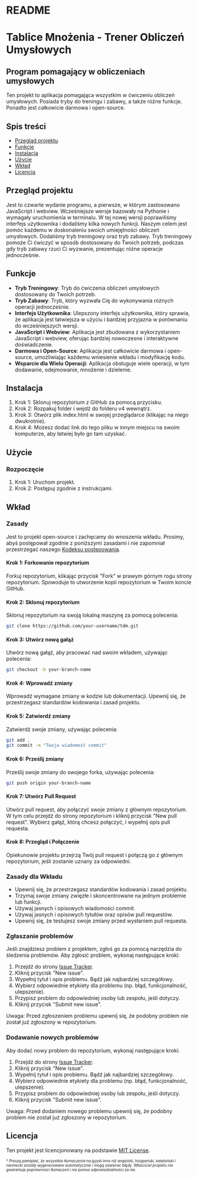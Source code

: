 # README

Tablice Mnożenia - Trener Obliczeń Umysłowych
================

Program pomagający w obliczeniach umysłowych
-------------------

Ten projekt to aplikacja pomagająca wszystkim w ćwiczeniu obliczeń umysłowych. Posiada tryby do treningu i zabawy, a także różne funkcje. Ponadto jest całkowicie darmowa i open-source.

Spis treści
-----------------

* [Przegląd projektu](#przegląd-projektu)
* [Funkcje](#funkcje)
* [Instalacja](#instalacja)
* [Użycie](#użycie)
* [Wkład](#wkład)
* [Licencja](#licencja)

Przegląd projektu
----------------

Jest to czwarte wydanie programu, a pierwsze, w którym zastosowano JavaScript i webview. Wcześniejsze wersje bazowały na Pythonie i wymagały uruchomienia w terminalu. W tej nowej wersji poprawiliśmy interfejs użytkownika i dodaliśmy kilka nowych funkcji. Naszym celem jest pomóc każdemu w doskonaleniu swoich umiejętności obliczeń umysłowych. Dodaliśmy tryb treningowy oraz tryb zabawy. Tryb treningowy pomoże Ci ćwiczyć w sposób dostosowany do Twoich potrzeb, podczas gdy tryb zabawy rzuci Ci wyzwanie, prezentując różne operacje jednocześnie.

Funkcje
--------
* **Tryb Treningowy**: Tryb do ćwiczenia obliczeń umysłowych dostosowany do Twoich potrzeb.
* **Tryb Zabawy**: Tryb, który wyzwała Cię do wykonywania różnych operacji jednocześnie.
* **Interfejs Użytkownika**: Ulepszony interfejs użytkownika, który sprawia, że aplikacja jest łatwiejsza w użyciu i bardziej przyjazna w porównaniu do wcześniejszych wersji.
* **JavaScript i Webview**: Aplikacja jest zbudowana z wykorzystaniem JavaScript i webview, oferując bardziej nowoczesne i interaktywne doświadczenie.
* **Darmowa i Open-Source**: Aplikacja jest całkowicie darmowa i open-source, umożliwiając każdemu wniesienie wkładu i modyfikację kodu.
* **Wsparcie dla Wielu Operacji**: Aplikacja obsługuje wiele operacji, w tym dodawanie, odejmowanie, mnożenie i dzielenie.

Instalacja
------------

1. Krok 1: Sklonuj repozytorium z GitHub za pomocą przycisku.
2. Krok 2: Rozpakuj folder i wejdź do folderu v4 wewnątrz.
3. Krok 3: Otwórz plik index.html w swojej przeglądarce (klikając na niego dwukrotnie).
4. Krok 4: Możesz dodać link do tego pliku w innym miejscu na swoim komputerze, aby łatwiej było go tam uzyskać.

Użycie
-----

### Rozpoczęcie

1. Krok 1: Uruchom projekt.
2. Krok 2: Postępuj zgodnie z instrukcjami.

Wkład
------------

### Zasady

Jest to projekt open-source i zachęcamy do wnoszenia wkładu. Prosimy, abyś postępował zgodnie z poniższymi zasadami i nie zapomniał przestrzegać naszego [Kodeksu postępowania](https://github.com/TdM/blob/main/CODE_OF_CONDUCT.md).

#### Krok 1: Forkowanie repozytorium

Forkuj repozytorium, klikając przycisk "Fork" w prawym górnym rogu strony repozytorium. Spowoduje to utworzenie kopii repozytorium w Twoim koncie GitHub.

#### Krok 2: Sklonuj repozytorium

Sklonuj repozytorium na swoją lokalną maszynę za pomocą polecenia:

```bash
git clone https://github.com/your-username/tdm.git
```

#### Krok 3: Utwórz nową gałąź

Utwórz nową gałąź, aby pracować nad swoim wkładem, używając polecenia:

```bash
git checkout -b your-branch-name
```

#### Krok 4: Wprowadź zmiany

Wprowadź wymagane zmiany w kodzie lub dokumentacji. Upewnij się, że przestrzegasz standardów kodowania i zasad projektu.

#### Krok 5: Zatwierdź zmiany

Zatwierdź swoje zmiany, używając polecenia:

```bash
git add .
git commit -m "Twoja wiadomość commit"
```

#### Krok 6: Prześlij zmiany

Prześlij swoje zmiany do swojego forka, używając polecenia:

```bash
git push origin your-branch-name
```

#### Krok 7: Utwórz Pull Request

Utwórz pull request, aby połączyć swoje zmiany z głównym repozytorium. W tym celu przejdź do strony repozytorium i kliknij przycisk "New pull request". Wybierz gałąź, którą chcesz połączyć, i wypełnij opis pull requesta.

#### Krok 8: Przegląd i Połączenie

Opiekunowie projektu przejrzą Twój pull request i połączą go z głównym repozytorium, jeśli zostanie uznany za odpowiedni.

### Zasady dla Wkładu

* Upewnij się, że przestrzegasz standardów kodowania i zasad projektu.
* Trzymaj swoje zmiany zwięzłe i skoncentrowane na jednym problemie lub funkcji.
* Używaj jasnych i opisowych wiadomości commit.
* Używaj jasnych i opisowych tytułów oraz opisów pull requestów.
* Upewnij się, że testujesz swoje zmiany przed wysłaniem pull requesta.

### Zgłaszanie problemów

Jeśli znajdziesz problem z projektem, zgłoś go za pomocą narzędzia do śledzenia problemów. Aby zgłosić problem, wykonaj następujące kroki:

1. Przejdź do strony [Issue Tracker](https://github.com/joanalnu/tdm/issues).
2. Kliknij przycisk "New issue".
3. Wypełnij tytuł i opis problemu. Bądź jak najbardziej szczegółowy.
4. Wybierz odpowiednie etykiety dla problemu (np. błąd, funkcjonalność, ulepszenie).
5. Przypisz problem do odpowiedniej osoby lub zespołu, jeśli dotyczy.
6. Kliknij przycisk "Submit new issue".

Uwaga: Przed zgłoszeniem problemu upewnij się, że podobny problem nie został już zgłoszony w repozytorium.

### Dodawanie nowych problemów

Aby dodać nowy problem do repozytorium, wykonaj następujące kroki:

1. Przejdź do strony [Issue Tracker](https://github.com/joanalnu/tdm/issues).
2. Kliknij przycisk "New issue".
3. Wypełnij tytuł i opis problemu. Bądź jak najbardziej szczegółowy.
4. Wybierz odpowiednie etykiety dla problemu (np. błąd, funkcjonalność, ulepszenie).
5. Przypisz problem do odpowiedniej osoby lub zespołu, jeśli dotyczy.
6. Kliknij przycisk "Submit new issue".

Uwaga: Przed dodaniem nowego problemu upewnij się, że podobny problem nie został już zgłoszony w repozytorium.

Licencja
-------

Ten projekt jest licencjonowany na podstawie [MIT License](https://github.com/joanalnu/tdm/blob/main/LICENSE.md).

<font size="1">* *Proszę pamiętać, że wszystkie tłumaczenia na języki inne niż angielski, hiszpański, kataloński i niemiecki zostały wygenerowane automatycznie i mogą zawierać błędy. Właściciel projektu nie gwarantuje poprawności tłumaczeń i nie ponosi odpowiedzialności za nie.* </font>